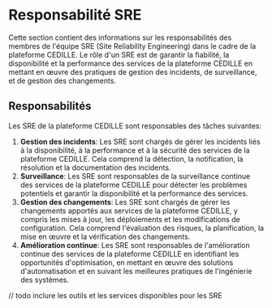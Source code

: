 # Responsabilité SRE

Cette section contient des informations sur les responsabilités des membres de
l'équipe SRE (Site Reliability Engineering) dans le cadre de la plateforme
CEDILLE. Le rôle d'un SRE est de garantir la fiabilité, la disponibilité et la
performance des services de la plateforme CEDILLE en mettant en œuvre des
pratiques de gestion des incidents, de surveillance, et de gestion des
changements.

## Responsabilités

Les SRE de la plateforme CEDILLE sont responsables des tâches suivantes:

1. **Gestion des incidents**: Les SRE sont chargés de gérer les incidents
   liés à la disponibilité, à la performance et à la sécurité des services de la
   plateforme CEDILLE. Cela comprend la détection, la notification, la
   résolution et la documentation des incidents.
2. **Surveillance**: Les SRE sont responsables de la surveillance continue des
   services de la plateforme CEDILLE pour détecter les problèmes potentiels et
   garantir la disponibilité et la performance des services.
3. **Gestion des changements**: Les SRE sont chargés de gérer les changements
    apportés aux services de la plateforme CEDILLE, y compris les mises à jour,
    les déploiements et les modifications de configuration. Cela comprend
    l'évaluation des risques, la planification, la mise en œuvre et la
    vérification des changements.
4. **Amélioration continue**: Les SRE sont responsables de l'amélioration
    continue des services de la plateforme CEDILLE en identifiant les
    opportunités d'optimisation, en mettant en œuvre des solutions
    d'automatisation et en suivant les meilleures pratiques de l'ingénierie des
    systèmes.

// todo inclure les outils et les services disponibles pour les SRE
